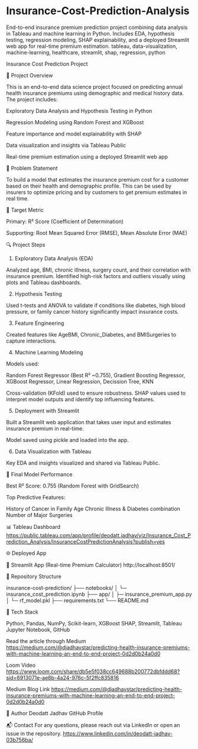 # Insurance-Cost-Prediction-Analysis
End-to-end insurance premium prediction project combining data analysis in Tableau and machine learning in Python. Includes EDA, hypothesis testing, regression modeling, SHAP explainability, and a deployed Streamlit web app for real-time premium estimation.
tableau, data-visualization, machine-learning, healthcare, streamlit, shap, regression, python

Insurance Cost Prediction Project

📌 Project Overview

This is an end-to-end data science project focused on predicting annual health insurance premiums using demographic and medical history data. The project includes:

Exploratory Data Analysis and Hypothesis Testing in Python

Regression Modeling using Random Forest and XGBoost

Feature importance and model explainability with SHAP

Data visualization and insights via Tableau Public

Real-time premium estimation using a deployed Streamlit web app

🧠 Problem Statement

To build a model that estimates the insurance premium cost for a customer based on their health and demographic profile. 
This can be used by insurers to optimize pricing and by customers to get premium estimates in real time.

🎯 Target Metric

Primary: R² Score (Coefficient of Determination)

Supporting: Root Mean Squared Error (RMSE), Mean Absolute Error (MAE)

🔍 Project Steps

1. Exploratory Data Analysis (EDA)

Analyzed age, BMI, chronic illness, surgery count, and their correlation with insurance premium.
Identified high-risk factors and outliers visually using plots and Tableau dashboards.

2. Hypothesis Testing

Used t-tests and ANOVA to validate if conditions like diabetes, high blood pressure, or family cancer history significantly impact insurance costs.

3. Feature Engineering

Created features like AgeBMI, Chronic_Diabetes, and BMISurgeries to capture interactions.

4. Machine Learning Modeling

Models used:

Random Forest Regressor (Best R² ~0.755), Gradient Boosting Regressor, XGBoost Regressor, Linear Regression, Decission Tree, KNN

Cross-validation (KFold) used to ensure robustness.
SHAP values used to interpret model outputs and identify top influencing features.

5. Deployment with Streamlit

Built a Streamlit web application that takes user input and estimates insurance premium in real-time.

Model saved using pickle and loaded into the app.

6. Data Visualization with Tableau

Key EDA and insights visualized and shared via Tableau Public.

🧾 Final Model Performance

Best R² Score: 0.755 (Random Forest with GridSearch)

Top Predictive Features:

History of Cancer in Family
Age
Chronic Illness & Diabetes combination
Number of Major Surgeries

📊 Tableau Dashboard
https://public.tableau.com/app/profile/deodatt.jadhav/viz/Insurance_Cost_Prediction_Analysis/InsuranceCostPredictionAnalysis?publish=yes

🌐 Deployed App

🔗 Streamlit App (Real-time Premium Calculator) http://localhost:8501/

📁 Repository Structure

insurance-cost-prediction/
├── notebooks/
│   └─ insurance_cost_prediction.ipynb
├── app/
│   ├─ insurance_premium_app.py
│   └─ rf_model.pkl
├── requirements.txt
└── README.md

🧰 Tech Stack

Python, Pandas, NumPy, Scikit-learn, XGBoost
SHAP, Streamlit, Tableau
Jupyter Notebook, GitHub

Read the article through Medium
https://medium.com/@djadhavstar/predicting-health-insurance-premiums-with-machine-learning-an-end-to-end-project-0d2d0b24a0d0

Loom Video
https://www.loom.com/share/db5e5f038cc649688b200772dbfddd68?sid=6913071e-ae8b-4a24-976c-5f2ffc835816

Medium Blog Link
https://medium.com/@djadhavstar/predicting-health-insurance-premiums-with-machine-learning-an-end-to-end-project-0d2d0b24a0d0

📌 Author
Deodatt Jadhav
GitHub Profile

📬 Contact
For any questions, please reach out via LinkedIn or open an issue in the repository.
https://www.linkedin.com/in/deodatt-jadhav-03b756ba/
